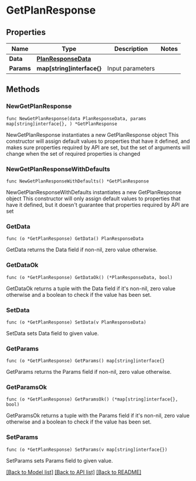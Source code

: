 # GetPlanResponse

## Properties

Name | Type | Description | Notes
------------ | ------------- | ------------- | -------------
**Data** | [**PlanResponseData**](PlanResponseData.md) |  | 
**Params** | **map[string]interface{}** | Input parameters | 

## Methods

### NewGetPlanResponse

`func NewGetPlanResponse(data PlanResponseData, params map[string]interface{}, ) *GetPlanResponse`

NewGetPlanResponse instantiates a new GetPlanResponse object
This constructor will assign default values to properties that have it defined,
and makes sure properties required by API are set, but the set of arguments
will change when the set of required properties is changed

### NewGetPlanResponseWithDefaults

`func NewGetPlanResponseWithDefaults() *GetPlanResponse`

NewGetPlanResponseWithDefaults instantiates a new GetPlanResponse object
This constructor will only assign default values to properties that have it defined,
but it doesn't guarantee that properties required by API are set

### GetData

`func (o *GetPlanResponse) GetData() PlanResponseData`

GetData returns the Data field if non-nil, zero value otherwise.

### GetDataOk

`func (o *GetPlanResponse) GetDataOk() (*PlanResponseData, bool)`

GetDataOk returns a tuple with the Data field if it's non-nil, zero value otherwise
and a boolean to check if the value has been set.

### SetData

`func (o *GetPlanResponse) SetData(v PlanResponseData)`

SetData sets Data field to given value.


### GetParams

`func (o *GetPlanResponse) GetParams() map[string]interface{}`

GetParams returns the Params field if non-nil, zero value otherwise.

### GetParamsOk

`func (o *GetPlanResponse) GetParamsOk() (*map[string]interface{}, bool)`

GetParamsOk returns a tuple with the Params field if it's non-nil, zero value otherwise
and a boolean to check if the value has been set.

### SetParams

`func (o *GetPlanResponse) SetParams(v map[string]interface{})`

SetParams sets Params field to given value.



[[Back to Model list]](../README.md#documentation-for-models) [[Back to API list]](../README.md#documentation-for-api-endpoints) [[Back to README]](../README.md)


